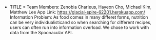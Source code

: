 * TITLE *
Team Members: Zenobia Charleus, Hayeon Cho, Michael Kim, Matthew Lee
App Link: https://glacial-spire-62201.herokuapp.com/
Information Problem: As food comes in many differet forms, nutrition can be very individualisticand so when searching for different recipes, users can often run into information overload.
We chose to work with data from the Spoonacular API.